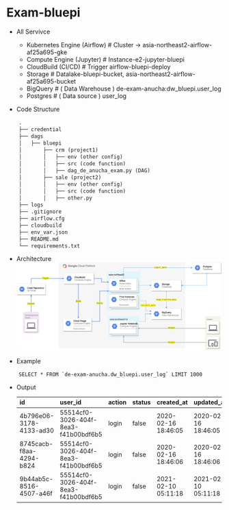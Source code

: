 # Exam-bluepi
* All Servivce
    *   Kubernetes Engine (Airflow)                      # Cluster -> asia-northeast2-airflow-af25a695-gke
    *   Compute Engine (Jupyter)                         # Instance-e2-jupyter-bluepi
    *   CloudBuild (CI/CD)                               # Trigger airflow-bluepi-deploy
    *   Storage                                          # Datalake-bluepi-bucket, asia-northeast2-airflow-af25a695-bucket
    *   BigQuery                                         # ( Data Warehouse ) de-exam-anucha:dw_bluepi.user_log
    *   Postgres                                         # ( Data source ) user_log

* Code Structure
```
    .
    ├── credential
    ├── dags
    │   ├── bluepi
    │       ├── crm (project1)
    │       │   ├── env (other config)
    │       │   ├── src (code function)
    │       │   ├── dag_de_anucha_exam.py (DAG)
    │       ├── sale (project2)
    │       │   ├── env (other config)
    │       │   ├── src (code function)
    │       │   ├── other.py
    ├── logs
    ├── .gitignore
    ├── airflow.cfg
    ├── cloudbuild
    ├── env_var.json
    ├── README.md
    └── requirements.txt
```

* Architecture
    ![picture](images/work-flow.png)

* Example
```
    SELECT * FROM `de-exam-anucha.dw_bluepi.user_log` LIMIT 1000
```
*  Output

    | id                      |  user_id                               |  action |  status |  created_at           |  updated_at
    | ----------------------- |  ------------------------------------  |  -----  |  -----  |  -------------------  |  ---------------------|
    | 4b796e06-3178-4133-ad30 |  55514cf0-3026-404f-8ea3-f41b00bdf6b5  |  login  |  false  |  2020-02-16 18:46:05  |  2020-02-16 18:46:05  |
    | 8745cacb-f8aa-4294-b824 |  55514cf0-3026-404f-8ea3-f41b00bdf6b5  |  login  |  false  |  2020-02-16 18:46:06  |  2020-02-16 18:46:06  |
    | 9b44ab5c-8516-4507-a46f |  55514cf0-3026-404f-8ea3-f41b00bdf6b5  |  login  |  false  |  2021-02-10 05:11:18  |  2021-02-10 05:11:18  |


